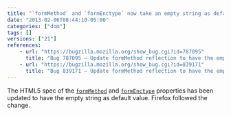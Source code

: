 ```yaml
---
title: "`formMethod` and `formEnctype` now take an empty string as default value"
date: "2013-02-06T08:44:10-05:00"
categories: ["dom"]
tags: []
versions: ["21"]
references:
    - url: "https://bugzilla.mozilla.org/show_bug.cgi?id=787095"
      title: "Bug 787095 – Update formMethod reflection to have the empty string as default value (and \'get\' as invalid value)"
    - url: "https://bugzilla.mozilla.org/show_bug.cgi?id=839171"
      title: "Bug 839171 – Update formMethod reflection to have the empty string as default value (and \'get\' as invalid value)"
---
```

The HTML5 spec of the [`formMethod`](https://developer.mozilla.org/docs/HTML/Element/Input#attr-formmethod) and [`formEnctype`](https://developer.mozilla.org/docs/HTML/Element/Input#attr-formenctype) properties has been updated to have the empty string as default value. Firefox followed the change.
